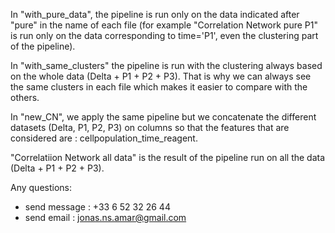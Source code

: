 In "with_pure_data", the pipeline is run only on the data indicated after "pure" in the name of each file (for example "Correlation Network pure P1" is run only on the data corresponding to time='P1', even the clustering part of the pipeline).

In "with_same_clusters" the pipeline is run with the clustering always based on the whole data (Delta + P1 + P2 + P3). That is why we can always see the same clusters in each file which makes it easier to compare with the others.

In "new_CN", we apply the same pipeline but we concatenate the different datasets (Delta, P1, P2, P3) on columns so that the features that are considered are : cellpopulation_time_reagent.

"Correlatiion Network all data" is the result of the pipeline run on all the data (Delta + P1 + P2 + P3).

Any questions:
* send message : +33 6 52 32 26 44
* send email : jonas.ns.amar@gmail.com